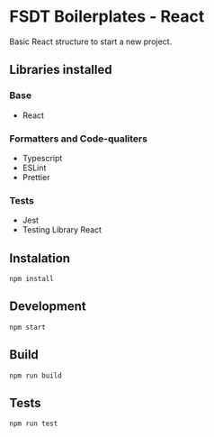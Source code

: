# FSDT Boilerplates - React

Basic React structure to start a new project.

## Libraries installed

### Base

- React

### Formatters and Code-qualiters

- Typescript
- ESLint
- Prettier

### Tests

- Jest
- Testing Library React

## Instalation

`npm install`

## Development

`npm start`

## Build

`npm run build`

## Tests

`npm run test`
